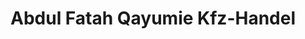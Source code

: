 ---
title: "Abdul Fatah Qayumie Kfz-Handel"
url: /floersheim-am-main/abdul-fatah-qayumie-kfz-handel/
shop: Autohaus
---